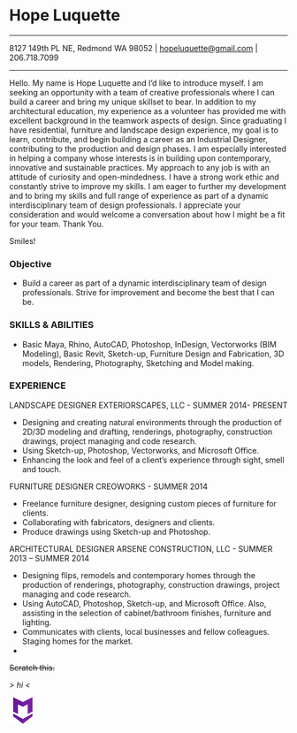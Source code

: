 # Hope Luquette
*****
8127 149th PL NE, Redmond WA 98052 | [hopeluquette@gmail.com](mailto:hopeluquette@gmail.com) | 206.718.7099
*****
Hello. My name is Hope Luquette and I’d like to introduce myself. I am seeking an opportunity with a team of creative professionals where I can build a career and bring my unique skillset to bear. In addition to my architectural education, my experience as a volunteer has provided me with excellent background in the teamwork aspects of design.
Since graduating I have residential, furniture and landscape design experience, my goal is to learn, contribute, and begin building a career as an Industrial Designer, contributing to the production and design phases. I am especially interested in helping a company whose interests is in building upon contemporary, innovative and sustainable practices.
My approach to any job is with an attitude of curiosity and open-mindedness. I have a strong work ethic and constantly strive to improve my skills. I am eager to further my development and to bring my skills and full range of experience as part of a dynamic interdisciplinary team of design professionals. I appreciate your consideration and would welcome a conversation about how I might be a fit for your team. Thank You.

Smiles!

### Objective
+ Build a career as part of a dynamic interdisciplinary team of design professionals. Strive for improvement and become the best that I can be.

### SKILLS & ABILITIES 
+ Basic Maya, Rhino, AutoCAD, Photoshop, InDesign, Vectorworks (BIM Modeling), Basic Revit, Sketch-up, Furniture Design and Fabrication, 3D models, Rendering, Photography, Sketching and Model making.

### EXPERIENCE
LANDSCAPE DESIGNER EXTERIORSCAPES, LLC - SUMMER 2014- PRESENT
+ Designing and creating natural environments through the production of 2D/3D modeling and drafting, renderings, photography, construction drawings, project managing and code research. 
+ Using Sketch-up, Photoshop, Vectorworks, and Microsoft Office. 
+ Enhancing the look and feel of a client’s experience through sight, smell and touch.

FURNITURE DESIGNER CREOWORKS - SUMMER 2014
+ Freelance furniture designer, designing custom pieces of furniture for clients. 
+ Collaborating with fabricators, designers and clients. 
+ Produce drawings using Sketch-up and Photoshop.

ARCHITECTURAL DESIGNER ARSENE CONSTRUCTION, LLC - SUMMER 2013 – SUMMER 2014
+ Designing flips, remodels and contemporary homes through the production of renderings, photography, construction drawings, project managing and code research. 
+ Using AutoCAD, Photoshop, Sketch-up, and Microsoft Office. Also, assisting in the selection of cabinet/bathroom finishes, furniture and lighting. 
+ Communicates with clients, local businesses and fellow colleagues. Staging homes for the market.
+ 
~~Scratch this.~~

_> hi <_

![alt text](https://github.com/adam-p/markdown-here/raw/master/src/common/images/icon48.png "Logo Title Text 1")
